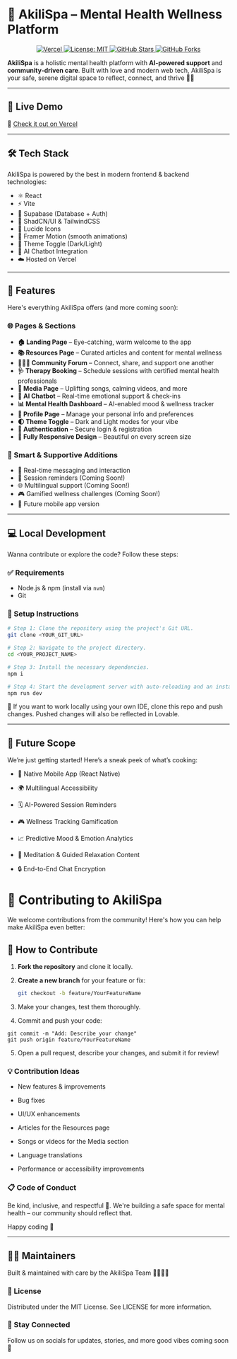 # 🌺 AkiliSpa – Mental Health Wellness Platform
<p align="center">
  <a href="https://akili-wellness-hub.vercel.app/">
    <img alt="Vercel" src="https://img.shields.io/badge/Deployed%20on-Vercel-000?logo=vercel&style=flat-square">
  </a>
  <a href="https://github.com/lewiii254/akili-wellness-hub/blob/main/LICENSE">
    <img alt="License: MIT" src="https://img.shields.io/badge/License-MIT-blue.svg?style=flat-square">
  </a>
  <a href="https://github.com/lewiii254/akili-wellness-hub/stargazers">
    <img alt="GitHub Stars" src="https://img.shields.io/github/stars/lewiii254/akili-wellness-hub?style=flat-square">
  </a>
  <a href="https://github.com/lewiii254/akili-wellness-hub/network/members">
    <img alt="GitHub Forks" src="https://img.shields.io/github/forks/lewiii254/akili-wellness-hub?style=flat-square">
  </a>
</p>

**AkiliSpa** is a holistic mental health platform with **AI-powered support** and **community-driven care**. Built with love and modern web tech, AkiliSpa is your safe, serene digital space to reflect, connect, and thrive 🌿✨

---

## 🚀 Live Demo
🔗 [Check it out on Vercel](https://your-deployed-link.vercel.app)

---

## 🛠️ Tech Stack

AkiliSpa is powered by the best in modern frontend & backend technologies:

- ⚛️ React
- ⚡ Vite
- 🧪 Supabase (Database + Auth)
- 🎨 ShadCN/UI & TailwindCSS
- 💬 Lucide Icons
- 🎥 Framer Motion (smooth animations)
- 🌙 Theme Toggle (Dark/Light)
- 🤖 AI Chatbot Integration
- ☁️ Hosted on Vercel

---

## 🎯 Features

Here's everything AkiliSpa offers (and more coming soon):

### 🌐 Pages & Sections
- **🏠 Landing Page** – Eye-catching, warm welcome to the app
- **📚 Resources Page** – Curated articles and content for mental wellness
- **🧑‍🤝‍🧑 Community Forum** – Connect, share, and support one another
- **🩺 Therapy Booking** – Schedule sessions with certified mental health professionals
- **🎵 Media Page** – Uplifting songs, calming videos, and more
- **🤖 AI Chatbot** – Real-time emotional support & check-ins
- **📊 Mental Health Dashboard** – AI-enabled mood & wellness tracker
- **🧑 Profile Page** – Manage your personal info and preferences
- **🌓 Theme Toggle** – Dark and Light modes for your vibe
- **🦾 Authentication** – Secure login & registration
- **📱 Fully Responsive Design** – Beautiful on every screen size

### 🧠 Smart & Supportive Additions
- 💌 Real-time messaging and interaction
- 🔔 Session reminders (Coming Soon!)
- 🌐 Multilingual support (Coming Soon!)
- 🎮 Gamified wellness challenges (Coming Soon!)
- 📱 Future mobile app version

---

## 💻 Local Development

Wanna contribute or explore the code? Follow these steps:

### ✅ Requirements
- Node.js & npm (install via `nvm`)
- Git

### 🧪 Setup Instructions

```bash
# Step 1: Clone the repository using the project's Git URL.
git clone <YOUR_GIT_URL>

# Step 2: Navigate to the project directory.
cd <YOUR_PROJECT_NAME>

# Step 3: Install the necessary dependencies.
npm i

# Step 4: Start the development server with auto-reloading and an instant preview.
npm run dev
```

🔧 If you want to work locally using your own IDE, clone this repo and push changes. Pushed changes will also be reflected in Lovable.

---

## 🌟 Future Scope
We’re just getting started! Here’s a sneak peek of what’s cooking:

- 📱 Native Mobile App (React Native)

- 🌍 Multilingual Accessibility

- 🗓 AI-Powered Session Reminders

- 🎮 Wellness Tracking Gamification

- 📈 Predictive Mood & Emotion Analytics

- 🧘 Meditation & Guided Relaxation Content

- 🔒 End-to-End Chat Encryption

# 🤝 Contributing to AkiliSpa

We welcome contributions from the community! Here's how you can help make AkiliSpa even better:

## 🧪 How to Contribute

1. **Fork the repository** and clone it locally.
2. **Create a new branch** for your feature or fix:
   ```bash
   git checkout -b feature/YourFeatureName
3. Make your changes, test them thoroughly.

4. Commit and push your code:
```
git commit -m "Add: Describe your change"
git push origin feature/YourFeatureName
```
5. Open a pull request, describe your changes, and submit it for review!
### 💡 Contribution Ideas
- New features & improvements

- Bug fixes

- UI/UX enhancements

- Articles for the Resources page

- Songs or videos for the Media section

- Language translations

- Performance or accessibility improvements
### 📋 Code of Conduct
Be kind, inclusive, and respectful 🙌. We're building a safe space for mental health – our community should reflect that.

Happy coding 💜

---

## 🧑‍💻 Maintainers
Built & maintained with care by the AkiliSpa Team 👨‍💻👩‍💻

### 📄 License
Distributed under the MIT License. See LICENSE for more information.

### 💬 Stay Connected
Follow us on socials for updates, stories, and more good vibes coming soon 🚀



